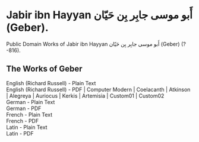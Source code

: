 # Jabir ibn Hayyan أَبو موسى جابِر بِن حَيّان (Geber).

Public Domain Works of Jabir ibn Hayyan أَبو موسى جابِر بِن حَيّان (Geber) (? -816).

## The Works of Geber

English (Richard Russell) - Plain Text  
English (Richard Russell) - PDF | Computer Modern | Coelacanth | Atkinson | Alegreya | Auriocus | Kerkis | Artemisia | Custom01 | Custom02  
German - Plain Text  
German - PDF  
French - Plain Text  
French - PDF  
Latin - Plain Text  
Latin - PDF  
